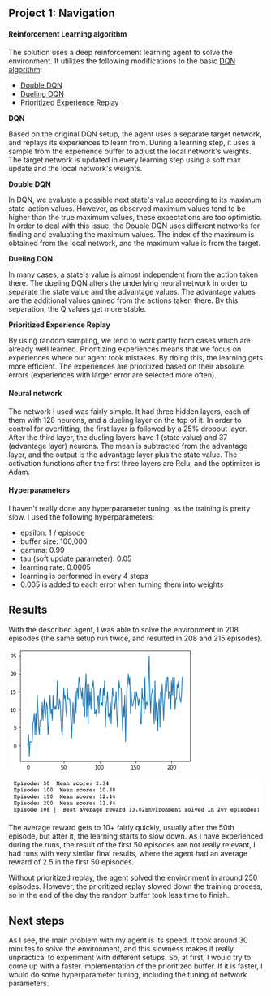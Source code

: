 ## Project 1: Navigation

#### Reinforcement Learning algorithm

The solution uses a deep reinforcement learning agent to solve the environment. It utilizes the following modifications to the basic [DQN algorithm](http://files.davidqiu.com//research/nature14236.pdf):

- [Double DQN](https://arxiv.org/abs/1509.06461)
- [Dueling DQN](https://arxiv.org/abs/1511.06581)
- [Prioritized Experience Replay](https://arxiv.org/abs/1511.05952)

**DQN**

Based on the original DQN setup, the agent uses a separate target network, and replays its experiences to learn from. During a learning step, it uses a sample from the experience buffer to adjust the local network's weights. The target network is updated in every learning step using a soft max update and the local network's weights.

**Double DQN**

In DQN, we evaluate a possible next state's value according to its maximum state-action values. However, as observed maximum values tend to be higher than the true maximum values, these expectations are too optimistic. In order to deal with this issue, the Double DQN uses different networks for finding and evaluating the maximum values. The index of the maximum is obtained from the local network, and the maximum value is from the target.

**Dueling DQN**

In many cases, a state's value is almost independent from the action taken there. The dueling DQN alters the underlying neural network in order to separate the state value and the advantage values. The advantage values are the additional values gained from the actions taken there. By this separation, the Q values get more stable.

**Prioritized Experience Replay**

By using random sampling, we tend to work partly from cases which are already well learned. Prioritizing experiences means that we focus on experiences where our agent took mistakes. By doing this, the learning gets more efficient. The experiences are prioritized based on their absolute errors (experiences with larger error are selected more often).

#### Neural network

The network I used was fairly simple. It had three hidden layers, each of them with 128 neurons, and a dueling layer on the top of it. In order to control for overfitting, the first layer is followed by a 25% dropout layer. After the third layer, the dueling layers have 1 (state value) and 37 (advantage layer) neurons. The mean is subtracted from the advantage layer, and the output is the advantage layer plus the state value. The activation functions after the first three layers are Relu, and the optimizer is Adam.

#### Hyperparameters

I haven't really done any hyperparameter tuning, as the training is pretty slow. I used the following hyperparameters:

- epsilon: 1 / episode
- buffer size: 100,000
- gamma: 0.99
- tau (soft update parameter): 0.05
- learning rate: 0.0005
- learning is performed in every 4 steps
- 0.005 is added to each error when turning them into weights

## Results

With the described agent, I was able to solve the environment in 208 episodes (the same setup run twice, and resulted in 208 and 215 episodes).

![Rewards of episodes](graphs/learning_curve.png)

![Average rewards in batches of 50](graphs/results.png)

The average reward gets to 10+ fairly quickly, usually after the 50th episode, but after it, the learning starts to slow down. As I have experienced during the runs, the result of the first 50 episodes are not really relevant, I had runs with very similar final results, where the agent had an average reward of 2.5 in the first 50 episodes.

Without prioritized replay, the agent solved the environment in around 250 episodes. However, the prioritized replay slowed down the training process, so in the end of the day the random buffer took less time to finish.

## Next steps

As I see, the main problem with my agent is its speed. It took around 30 minutes to solve the environment, and this slowness makes it really unpractical to experiment with different setups. So, at first, I would try to come up with a faster implementation of the prioritized buffer. If it is faster, I would do some hyperparameter tuning, including the tuning of network parameters.
